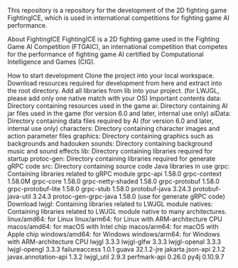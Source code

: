 This repository is a repository for the development of the 2D fighting game FightingICE, which is used in international competitions for fighting game AI performance.

About FightingICE
FightingICE is a 2D fighting game used in the Fighting Game AI Competition (FTGAIC), an international competition that competes for the performance of fighting game AI certified by Computational Intelligence and Games (CIG).

How to start development
Clone the project into your local workspace.
Download resources required for development from here and extract into the root directory.
Add all libraries from lib into your project. (for LWJGL, please add only one native match with your OS)
Important contents
data: Directory containing resources used in the game
ai: Directory containing AI jar files used in the game (for version 6.0 and later, internal use only)
aiData: Directory containing data files required by AI (for version 6.0 and later, internal use only)
characters: Directory containing character images and action parameter files
graphics: Directory containing graphics such as backgrounds and hadouken
sounds: Directory containing background music and sound effects
lib: Directory containing libraries required for startup
protoc-gen: Directory containing libraries required for generate gRPC code
src: Directory containing source code
Java libraries in use
grpc: Containing libraries related to gRPC module
grpc-api 1.58.0
grpc-context 1.58.0M
grpc-core 1.58.0
grpc-netty-shaded 1.58.0
grpc-protobuf 1.58.0
grpc-protobuf-lite 1.58.0
grpc-stub 1.58.0
protobuf-java 3.24.3
protobuf-java-util 3.24.3
protoc-gen-grpc-java 1.58.0 (use for generate gRPC code) Download
lwjgl: Containing libraries related to LWJGL module
natives: Containing libraries related to LWJGL module native to many architectures.
linux/amd64: for Linux
linux/arm64: for Linux with ARM-architecture CPU
macos/amd64: for macOS with Intel chip
macos/arm64: for macOS with Apple chip
windows/amd64: for Windows
windows/arm64: for Windows with ARM-architecture CPU
lwjgl 3.3.3
lwjgl-glfw 3.3.3
lwjgl-openal 3.3.3
lwjgl-opengl 3.3.3
failureaccess 1.0.1
guava 32.1.2-jre
jakarta.json-api 2.1.2
javax.annotation-api 1.3.2
lwjgl_util 2.9.3
perfmark-api 0.26.0
py4j 0.10.9.7
